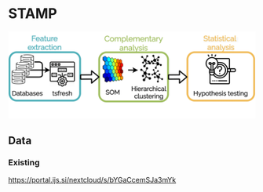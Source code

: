 # STAMP

![STAMP](docs/pipeline.png)

## Data

### Existing

https://portal.ijs.si/nextcloud/s/bYGaCcemSJa3mYk

